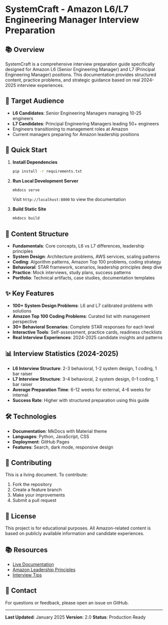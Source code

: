 # SystemCraft - Amazon L6/L7 Engineering Manager Interview Preparation

## 📚 Overview

SystemCraft is a comprehensive interview preparation guide specifically designed for Amazon L6 (Senior Engineering Manager) and L7 (Principal Engineering Manager) positions. This documentation provides structured content, practice problems, and strategic guidance based on real 2024-2025 interview experiences.

## 🎯 Target Audience

- **L6 Candidates**: Senior Engineering Managers managing 10-25 engineers
- **L7 Candidates**: Principal Engineering Managers leading 50+ engineers
- Engineers transitioning to management roles at Amazon
- Current managers preparing for Amazon leadership positions

## 🚀 Quick Start

1. **Install Dependencies**
   ```bash
   pip install -r requirements.txt
   ```

2. **Run Local Development Server**
   ```bash
   mkdocs serve
   ```
   Visit `http://localhost:8000` to view the documentation

3. **Build Static Site**
   ```bash
   mkdocs build
   ```

## 📁 Content Structure

- **Fundamentals**: Core concepts, L6 vs L7 differences, leadership principles
- **System Design**: Architecture problems, AWS services, scaling patterns
- **Coding**: Algorithm patterns, Amazon Top 100 problems, coding strategy
- **Behavioral**: STAR framework, scenarios, leadership principles deep dive
- **Practice**: Mock interviews, study plans, success patterns
- **Portfolio**: Technical artifacts, case studies, documentation templates

## ✨ Key Features

- **100+ System Design Problems**: L6 and L7 calibrated problems with solutions
- **Amazon Top 100 Coding Problems**: Curated list with management perspective
- **30+ Behavioral Scenarios**: Complete STAR responses for each level
- **Interactive Tools**: Self-assessment, practice cards, readiness checklists
- **Real Interview Experiences**: 2024-2025 candidate insights and patterns

## 📊 Interview Statistics (2024-2025)

- **L6 Interview Structure**: 2-3 behavioral, 1-2 system design, 1 coding, 1 bar raiser
- **L7 Interview Structure**: 3-4 behavioral, 2 system design, 0-1 coding, 1 bar raiser
- **Average Preparation Time**: 6-12 weeks for external, 4-6 weeks for internal
- **Success Rate**: Higher with structured preparation using this guide

## 🛠️ Technologies

- **Documentation**: MkDocs with Material theme
- **Languages**: Python, JavaScript, CSS
- **Deployment**: GitHub Pages
- **Features**: Search, dark mode, responsive design

## 🤝 Contributing

This is a living document. To contribute:
1. Fork the repository
2. Create a feature branch
3. Make your improvements
4. Submit a pull request

## 📄 License

This project is for educational purposes. All Amazon-related content is based on publicly available information and candidate experiences.

## 📚 Resources

- [Live Documentation](https://deepaucksharma.github.io/SystemCraft)
- [Amazon Leadership Principles](https://www.amazon.jobs/principles)
- [Interview Tips](docs/getting-started.md)

## 📧 Contact

For questions or feedback, please open an issue on GitHub.

---

**Last Updated**: January 2025
**Version**: 2.0
**Status**: Production Ready